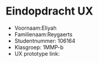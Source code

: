# Eindopdracht UX

- Voornaam:Eliyah
- Familienaam:Reygaerts
- Studentnummer: 106164
- Klasgroep: 1MMP-b
- UX prototype link: 
